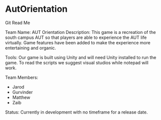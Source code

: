 # AutOrientation
Git Read Me

Team Name: AUT Orientation
Description: This game is a recreation of the south campus AUT so that players are
able to experience the AUT life virtually. Game features have been added to make the
experience more entertaining and organic.

Tools: Our game is built using Unity and will need Unity installed to run the game.
	To read the scripts we suggest visual studios while notepad will work.

Team Members:
- Jarod
- Gurvinder
- Matthew 
- Zaib

Status: Currently in development with no timeframe for a release date.